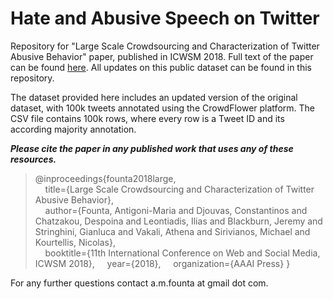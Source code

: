 # Hate and Abusive Speech on Twitter

Repository for "Large Scale Crowdsourcing and Characterization of Twitter Abusive Behavior" paper, published in ICWSM 2018. Full text of the paper can be found [here](https://arxiv.org/pdf/1802.00393.pdf). All updates on this public dataset can be found in this repository.

The dataset provided here includes an updated version of the original dataset, with 100k tweets annotated using the CrowdFlower platform. The CSV file contains 100k rows, where every row is a Tweet ID and its according majority annotation.

_**Please cite the paper in any published work that uses any of these resources.**_

>@inproceedings{founta2018large,   
  >&nbsp;&nbsp;&nbsp;&nbsp;title={Large Scale Crowdsourcing and Characterization of Twitter Abusive Behavior},   
  >&nbsp;&nbsp;&nbsp;&nbsp;author={Founta, Antigoni-Maria and Djouvas, Constantinos and Chatzakou, Despoina and Leontiadis, Ilias and Blackburn, Jeremy and Stringhini, Gianluca and Vakali, Athena and Sirivianos, Michael and Kourtellis, Nicolas},  
  >&nbsp;&nbsp;&nbsp;&nbsp;booktitle={11th International Conference on Web and Social Media, ICWSM 2018},
  >&nbsp;&nbsp;&nbsp;&nbsp;year={2018},
  >&nbsp;&nbsp;&nbsp;&nbsp;organization={AAAI Press}
}

For any further questions contact a.m.founta at gmail dot com.

